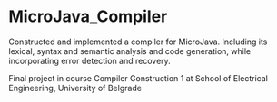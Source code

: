 # MicroJava_Compiler

Constructed and implemented a compiler for MicroJava. Including its lexical, 
syntax and semantic analysis and code generation, while incorporating error 
detection and recovery.

Final project in course Compiler Construction 1 at School of Electrical Engineering, University of Belgrade
